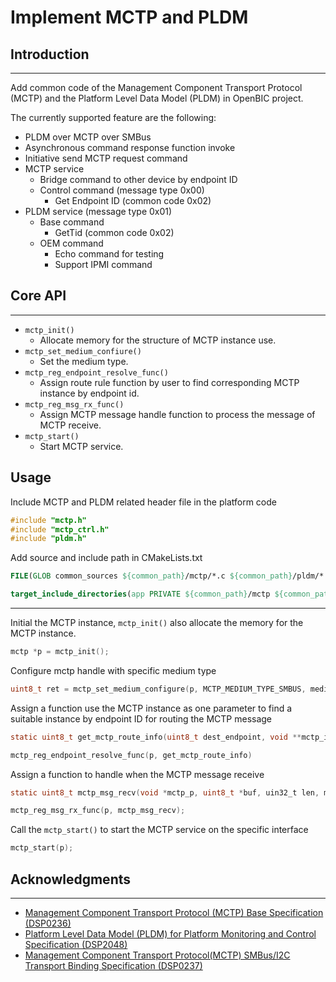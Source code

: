 <h1> Implement MCTP and PLDM </h1>

## Introduction
------------------
Add common code of the Management Component Transport Protocol (MCTP) and the Platform Level Data Model (PLDM) in OpenBIC project.

The currently supported feature are the following:
- PLDM over MCTP over SMBus 
- Asynchronous command response function invoke 
- Initiative send MCTP request command 
- MCTP service
    - Bridge command to other device by endpoint ID
    - Control command (message type 0x00)
        - Get Endpoint ID (common code 0x02)
- PLDM service (message type 0x01)
    - Base command
        -  GetTid (common code 0x02)
    - OEM command
        - Echo command for testing
        - Support IPMI command

## Core API
---------------------------
- `mctp_init()`
    - Allocate memory for the structure of MCTP instance use.
- `mctp_set_medium_confiure()`
    - Set the medium type.
- `mctp_reg_endpoint_resolve_func()`
    - Assign route rule function by user to find corresponding MCTP instance by endpoint id.
- `mctp_reg_msg_rx_func()`
    - Assign MCTP message handle function to process the message of MCTP receive.
- `mctp_start()`
    - Start MCTP service.

## Usage
Include MCTP and PLDM related header file in the platform code

```c
#include "mctp.h"
#include "mctp_ctrl.h"
#include "pldm.h"
```
Add source and include path in CMakeLists.txt
```cmake
FILE(GLOB common_sources ${common_path}/mctp/*.c ${common_path}/pldm/*.c)

target_include_directories(app PRIVATE ${common_path}/mctp ${common_path/pldm})
```
---
Initial the MCTP instance, `mctp_init()` also allocate the memory for the MCTP instance.
```c
mctp *p = mctp_init();
```
Configure mctp handle with specific medium type
```c
uint8_t ret = mctp_set_medium_configure(p, MCTP_MEDIUM_TYPE_SMBUS, medium_configuration)
```
Assign a function use the MCTP instance as one parameter to find a suitable instance by endpoint ID for routing the MCTP message
```c
static uint8_t get_mctp_route_info(uint8_t dest_endpoint, void **mctp_inst, mctp_ext_params *ext_params);

mctp_reg_endpoint_resolve_func(p, get_mctp_route_info)
```
Assign a function to handle when the MCTP message receive
```c
static uint8_t mctp_msg_recv(void *mctp_p, uint8_t *buf, uin32_t len, mctp_ext_params ext_params);

mctp_reg_msg_rx_func(p, mctp_msg_recv);
```
Call the `mctp_start()` to start the MCTP service on the specific interface

```c
mctp_start(p);
```
## Acknowledgments
-----
- [Management Component Transport Protocol (MCTP) Base Specification (DSP0236)](https://www.dmtf.org/sites/default/files/standards/documents/DSP0236_1.3.0.pdf)
- [Platform Level Data Model (PLDM) for Platform
Monitoring and Control Specification (DSP2048)](https://www.dmtf.org/sites/default/files/standards/documents/DSP0248_1.2.0.pdf)
- [Management Component Transport Protocol(MCTP) SMBus/I2C Transport Binding Specification (DSP0237)](https://www.dmtf.org/sites/default/files/standards/documents/DSP0237_1.2.0.pdf)
